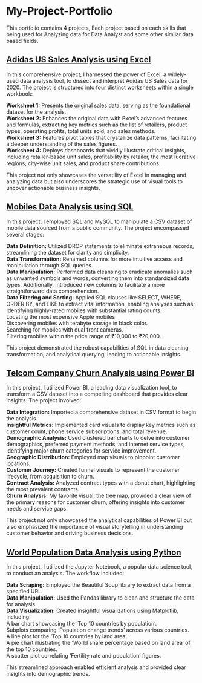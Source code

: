 # My-Project-Portfolio
This portfolio contains 4 projects, Each project based on each skills that being used for Analyzing data for Data Analyst and some other similar data based fields.

## [Adidas US Sales Analysis using Excel](https://github.com/VidhyabharathirajC/Excel-Project)

In this comprehensive project, I harnessed the power of Excel, a widely-used data analysis tool, to dissect and interpret Adidas US Sales data for 2020. The project is structured into four distinct worksheets within a single workbook:

**Worksheet 1:** Presents the original sales data, serving as the foundational dataset for the analysis.\
**Worksheet 2:** Enhances the original data with Excel’s advanced features and formulas, extracting key metrics such as the list of retailers, product types, operating profits, total units sold, and sales methods.\
**Worksheet 3:** Features pivot tables that crystallize data patterns, facilitating a deeper understanding of the sales figures.\
**Worksheet 4:** Deploys dashboards that vividly illustrate critical insights, including retailer-based unit sales, profitability by retailer, the most lucrative regions, city-wise unit sales, and product share contributions.

This project not only showcases the versatility of Excel in managing and analyzing data but also underscores the strategic use of visual tools to uncover actionable business insights.

## [Mobiles Data Analysis using SQL](https://github.com/VidhyabharathirajC/SQL-Project)

In this project, I employed SQL and MySQL to manipulate a CSV dataset of mobile data sourced from a public community. The project encompassed several stages:

**Data Definition:** Utilized DROP statements to eliminate extraneous records, streamlining the dataset for clarity and simplicity.\
**Data Transformation:** Renamed columns for more intuitive access and manipulation through SQL queries.\
**Data Manipulation:** Performed data cleansing to eradicate anomalies such as unwanted symbols and words, converting them into standardized data types. Additionally, introduced new columns to facilitate a more straightforward data comprehension.\
**Data Filtering and Sorting:** Applied SQL clauses like SELECT, WHERE, ORDER BY, and LIKE to extract vital information, enabling analyses such as:\
Identifying highly-rated mobiles with substantial rating counts.\
Locating the most expensive Apple mobiles.\
Discovering mobiles with terabyte storage in black color.\
Searching for mobiles with dual front cameras.\
Filtering mobiles within the price range of ₹10,000 to ₹20,000.

This project demonstrated the robust capabilities of SQL in data cleaning, transformation, and analytical querying, leading to actionable insights.

## [Telcom Company Churn Analysis using Power BI](https://github.com/VidhyabharathirajC/Power-BI-Project)

In this project, I utilized Power BI, a leading data visualization tool, to transform a CSV dataset into a compelling dashboard that provides clear insights. The project involved:

**Data Integration:** Imported a comprehensive dataset in CSV format to begin the analysis.\
**Insightful Metrics:** Implemented card visuals to display key metrics such as customer count, phone service subscriptions, and total revenue.\
**Demographic Analysis:** Used clustered bar charts to delve into customer demographics, preferred payment methods, and internet service types, identifying major churn categories for service improvement.\
**Geographic Distribution:** Employed map visuals to pinpoint customer locations.\
**Customer Journey:** Created funnel visuals to represent the customer lifecycle, from acquisition to churn.\
**Contract Analysis:** Analyzed contract types with a donut chart, highlighting the most prevalent contracts.\
**Churn Analysis:** My favorite visual, the tree map, provided a clear view of the primary reasons for customer churn, offering insights into customer needs and service gaps.

This project not only showcased the analytical capabilities of Power BI but also emphasized the importance of visual storytelling in understanding customer behavior and driving business decisions.

## [World Population Data Analysis using Python](https://github.com/VidhyabharathirajC/Python-Project)

In this project, I utilized the Jupyter Notebook, a popular data science tool, to conduct an analysis. The workflow included:

**Data Scraping:** Employed the Beautiful Soup library to extract data from a specified URL.\
**Data Manipulation:** Used the Pandas library to clean and structure the data for analysis.\
**Data Visualization:** Created insightful visualizations using Matplotlib, including:\
A bar chart showcasing the ‘Top 10 countries by population’.\
Subplots comparing ‘Population change trends’ across various countries.\
A line plot for the ‘Top 10 countries by land area’.\
A pie chart illustrating the ‘World share percentage based on land area’ of the top 10 countries.\
A scatter plot correlating ‘Fertility rate and population’ figures.

This streamlined approach enabled efficient analysis and provided clear insights into demographic trends.


